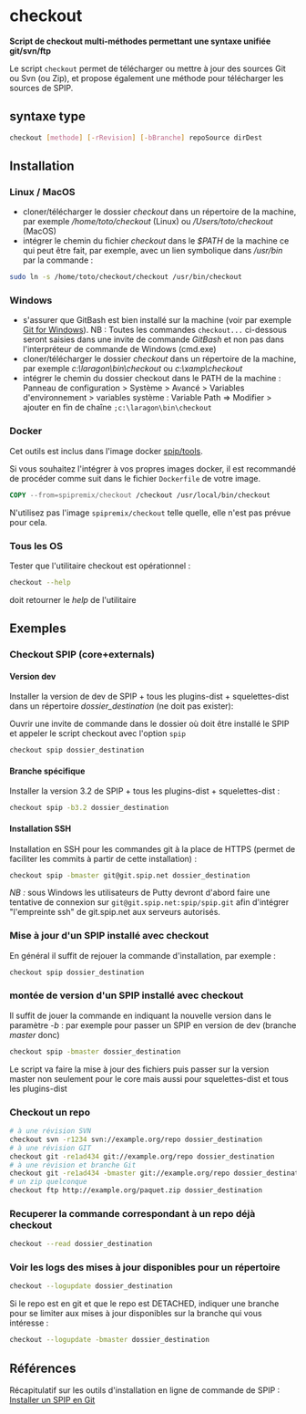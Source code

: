 # checkout

**Script de checkout multi-méthodes permettant une syntaxe unifiée git/svn/ftp**

Le script `checkout` permet de télécharger ou mettre à jour des sources Git ou Svn (ou Zip), et propose également une méthode pour télécharger les sources de SPIP.

## syntaxe type

```bash
checkout [methode] [-rRevision] [-bBranche] repoSource dirDest
```

## Installation

### Linux / MacOS

- cloner/télécharger le dossier *checkout* dans un répertoire de la machine, par exemple */home/toto/checkout* (Linux) ou */Users/toto/checkout* (MacOS)
- intégrer le chemin du fichier *checkout* dans le *$PATH* de la machine ce qui peut être fait, par exemple, avec un lien symbolique dans */usr/bin* par la commande :

```bash
sudo ln -s /home/toto/checkout/checkout /usr/bin/checkout
```

### Windows

- s'assurer que GitBash est bien installé sur la machine (voir par exemple [Git for Windows](https://gitforwindows.org/)).
  NB : Toutes les commandes `checkout...` ci-dessous seront saisies dans une invite de commande *GitBash* et non pas dans l'interpréteur de commande de Windows (cmd.exe)
- cloner/télécharger le dossier *checkout* dans un répertoire de la machine, par exemple *c:\laragon\bin\checkout* ou *c:\xamp\checkout*
- intégrer le chemin du dossier checkout dans le PATH de la machine : Panneau de configuration > Système > Avancé > Variables d'environnement > variables système : Variable Path ⇒ Modifier > ajouter en fin de chaîne `;c:\laragon\bin\checkout`

### Docker

Cet outils est inclus dans l'image docker [spip/tools](https://hub.docker.com/r/spip/tools).

Si vous souhaitez l'intégrer à vos propres images docker, il est recommandé de procéder comme suit dans le fichier
`Dockerfile` de votre image.

```Dockerfile
COPY --from=spipremix/checkout /checkout /usr/local/bin/checkout
```

N'utilisez pas l'image `spipremix/checkout` telle quelle, elle n'est pas prévue pour cela.

### Tous les OS

Tester que l'utilitaire checkout est opérationnel :

```bash
checkout --help
```

doit retourner le *help* de l'utilitaire

## Exemples

### Checkout SPIP (core+externals)

#### Version dev

Installer la version de dev de SPIP + tous les plugins-dist + squelettes-dist dans un répertoire *dossier_destination* (ne doit pas exister):

Ouvrir une invite de commande dans le dossier où doit être installé le SPIP et appeler le script checkout avec l'option `spip`

```bash
checkout spip dossier_destination
```

#### Branche spécifique

Installer la version 3.2 de SPIP + tous les plugins-dist + squelettes-dist :

```bash
checkout spip -b3.2 dossier_destination
```

#### Installation SSH

Installation en SSH pour les commandes git à la place de HTTPS (permet de faciliter les commits à partir de cette installation) :

```bash
checkout spip -bmaster git@git.spip.net dossier_destination
```

*NB :* sous Windows les utilisateurs de Putty devront d'abord faire une tentative de connexion sur `git@git.spip.net:spip/spip.git` afin d'intégrer "l'empreinte ssh" de git.spip.net aux serveurs autorisés.

### Mise à jour d'un SPIP installé avec checkout

En général il suffit de rejouer la commande d'installation, par exemple :

```bash
checkout spip dossier_destination
```

### montée de version d'un SPIP installé avec checkout

Il suffit de jouer la commande en indiquant la nouvelle version dans le paramètre *-b* :
par exemple pour passer un SPIP en version de dev (branche *master* donc)

```bash
checkout spip -bmaster dossier_destination
```

Le script va faire la mise à jour des fichiers puis passer sur la version master non seulement pour le core mais aussi pour squelettes-dist et tous les plugins-dist

### Checkout un repo

```bash
# à une révision SVN
checkout svn -r1234 svn://example.org/repo dossier_destination
# à une révision GIT
checkout git -re1ad434 git://example.org/repo dossier_destination
# à une révision et branche Git
checkout git -re1ad434 -bmaster git://example.org/repo dossier_destination
# un zip quelconque
checkout ftp http://example.org/paquet.zip dossier_destination
```

### Recuperer la commande correspondant à un repo déjà checkout

```bash
checkout --read dossier_destination
```

### Voir les logs des mises à jour disponibles pour un répertoire

```bash
checkout --logupdate dossier_destination
```

Si le repo est en git et que le repo est DETACHED,
indiquer une branche pour se limiter aux mises à jour disponibles sur la branche qui vous intéresse :

```bash
checkout --logupdate -bmaster dossier_destination
```

## Références

Récapitulatif sur les outils d'installation en ligne de commande de SPIP : [Installer un SPIP en Git](https://blog.smellup.net/spip.php?article117)
